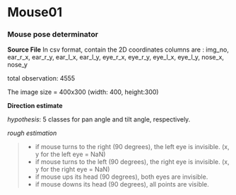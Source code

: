 # Mouse01

### Mouse pose determinator

**Source File**
In csv format, contain the 2D coordinates
columns are :
img_no, ear_r_x, ear_r_y, ear_l_x, ear_l_y, eye_r_x, eye_r_y, eye_l_x, eye_l_y, nose_x, nose_y

total observation: 4555

The image size = 400x300 (width: 400, height:300)

**Direction estimate**

*hypothesis*: 5 classes for pan angle and tilt angle, respectively.

*rough estimation*

   >* if mouse turns to the right (90 degrees), the left eye is invisible. (x, y for the left eye = NaN)
   >* if mouse turns to the left (90 degrees), the right eye is invisible. (x, y for the right eye = NaN)
   >* if mouse ups its head (90 degrees), both eyes are invisible.
   >* if mouse downs its head (90 degrees), all points are visible.



